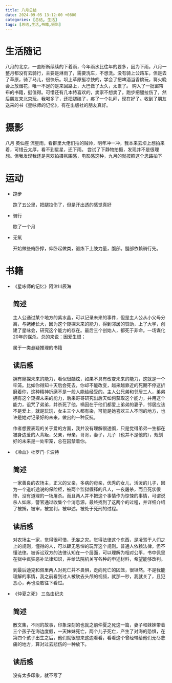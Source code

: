 ```yaml
---
title: 八月总结
date: 2024-09-05 13:12:00 +0800
categories: [总结, 生活]
tags: [总结,生活,书籍,摄影]
---
```


# 生活随记
八月的北京，一直断断续续的下着雨，今年雨水比往年的要多，因为下雨，八月一整月都没有去骑行，主要是淋雨了，需要洗车，不想洗。没有骑上公路车，但是去了草原，骑了马儿，很快乐。坝上草原挺凉快的，学会了把啤酒当香槟玩，篝火晚会上放烟花，唯一不足的是来回路上，大巴做了太久，太累了。
购入了一批窗帘布的书籍，挺值得。可惜还有几本特喜欢的，卖家不想卖了。跑步把腿拉伤了，然后朋友来北京玩，我喝多了，还把腿磕了，疼了一个礼拜，现在好了。收到了朋友送来的书《星咏师的记忆》，有在出版社的朋友真好。

# 摄影
八月 英仙座 流星雨，看群里大佬们拍的贼帅，明年冲一冲，我本来去坝上想拍来着，可惜云太厚，看不到星星，还下雨。
尝试了下静物拍摄，发现并不是很理想。但我发现我还是喜欢拍摄氛围感，电影感这种，九月的就按照这个思路拍下

# 运动
- 跑步

    跑了五公里，把腿拉伤了，但是汗出透的感觉真好

- 骑行

    歇了一个月

- 无氧
    
    开始做些俯卧撑，仰卧起做类，锻炼下上肢力量，腹部。腿部依赖骑行先。

# 书籍
- 《星咏师的记忆》阿津川辰海

    ## 简述 ##

    主人公通过某个地方的紫水晶，可以记录未来的事件，但是主人公从小父母分离，与姥姥长大，因为这个窥探未来的能力，得到邻居的赞助，上了大学，创建了星咏会，研究这个能力的存在。最后三个创始人，都死于非命。一场谋化20年的谋杀。总的来说：因爱生恨；

    属于一类悬疑推理的书籍

    ## 读后感 ##

    拥有窥探未来的能力，看似很酷炫，如果不具有改变未来的能力，这就是一个牢笼。比如你得知十天后会死去，你却不能改变，越来越靠近的死期不停这折磨着你，这种精神折磨不是一般人能给经受的。主人公兄弟和邻居三人，弟弟拥有这个窥探未来的能力，后来哥哥研究出后天如何获取这个能力，并用这个能力，诅咒了弟弟，并杀死了他，祸因在于他们都爱上弟弟的妻子，邻居应该不是爱上，就是玩玩，女主三个人都有染，可能是她喜欢三人不同的地方，也许是她对记录好的未来，做出的一种反抗。

    作者想要表现的关于爱的方面，我并没有理解很透彻，只是觉得弟弟一生都在被身边爱的人背叛，父亲，母亲，哥哥，妻子，儿子（也并不是他的），规划好的未来是一处牢笼，总在囚禁着你。

- 《冷血》杜罗门·卡波特

    ## 简述 ##
    一家善良的农场主，正义的父亲，多病的母亲，优秀的女儿，活泼的儿子，因为一个道听途说的保险柜，被两个监狱假释的凡人，一夜屠杀，而且死状很惨，没有道理的一场屠杀。而且两人并不把这个事情作为惊悚的事情，可谓说杀人如麻，警官通过收集个个消息源，最终找到了这两个的过程，并详细介绍了被捕，被审，被宣判，被申述，被处于死刑的过程。

    ## 读后感 ##

    对农场主一家，觉得很可惜，无妄之灾。觉得法律这个东西，是凌驾于人们之上的规则，懂得的人，可以肆无忌惮的玩弄这个规则。普通人依赖法律，但不懂法律。被诉讼双方的法律认知在一个层面，可以理解为相对公平，书中佩里在狱中疯狂恶补法律知识，并给法院机关写各种的申述材料，希望能够改判。

    到最后迪克和佩里两人对死亡并不畏惧，走向死亡的囚笼，很坦然。不是我能理解的事情，我之前看到过人被砍去头颅的视频，就那一秒，我就关了，且犯恶心，再也没敢往下看过。

- 《仲夏之死》  三岛由纪夫

    ## 简述 ##
    散文集，不同的故事，印象深刻的也就之前仲夏之死这一篇，妻子和妹妹带着三个孩子在海边度假，一天妹妹死亡，两个儿子死亡，产生了对海的恐惧，在第四个孩子出生之后，他们就很想来这边看看，看看这个曾经带给他们无尽悲痛的地方，算对过去悲伤的一种放下。

    ## 读后感 ##
    没有太多印象，就不写了